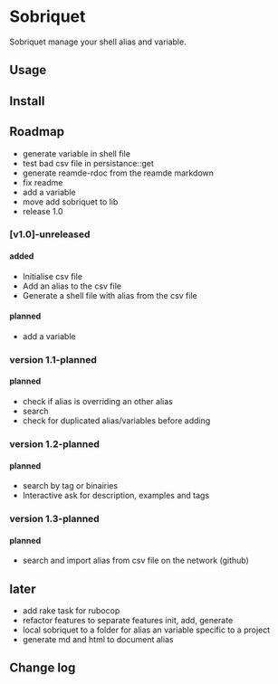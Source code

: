 # Sobriquet

Sobriquet manage your shell alias and variable.

## Usage

## Install

## Roadmap

- generate variable in shell file
- test bad csv file in persistance::get
- generate reamde-rdoc from the reamde markdown
- fix readme
- add a variable
- move add sobriquet to lib
- release 1.0

### [v1.0]-unreleased
#### added
- Initialise csv file
- Add an alias to the csv file
- Generate a shell file with alias from the csv file
#### planned
- add a variable


### version 1.1-planned
#### planned
- check if alias is overriding an other alias
- search
- check for duplicated alias/variables before adding

### version 1.2-planned
#### planned
- search by tag or binairies
- Interactive ask for description, examples and tags

### version 1.3-planned
#### planned
- search and import alias from csv file on the network (github)

## later
- add rake task for rubocop
- refactor features to separate features init, add, generate
- local sobriquet to a folder for alias an variable specific to a project
- generate md and html to document alias


## Change log

